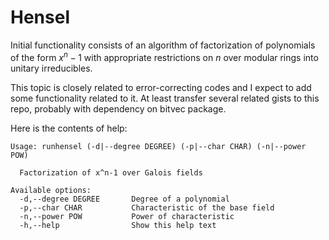 # Hensel

Initial functionality consists of an algorithm of factorization of polynomials of the form $x^n - 1$ with appropriate restrictions on $n$ over modular rings into unitary irreducibles.

This topic is closely related to error-correcting codes and I expect to add some functionality related to it. At least transfer several related gists to this repo, probably with dependency on bitvec package.

Here is the contents of help:
```
Usage: runhensel (-d|--degree DEGREE) (-p|--char CHAR) (-n|--power POW)

  Factorization of x^n-1 over Galois fields

Available options:
  -d,--degree DEGREE       Degree of a polynomial
  -p,--char CHAR           Characteristic of the base field
  -n,--power POW           Power of characteristic
  -h,--help                Show this help text
```
